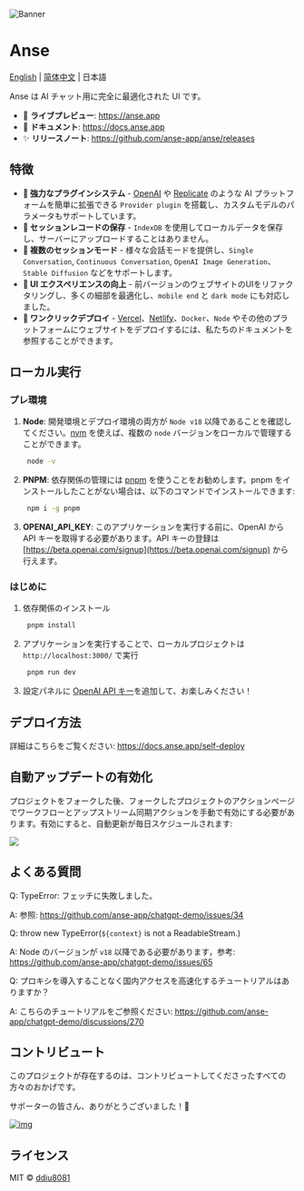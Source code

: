 ![Banner](https://user-images.githubusercontent.com/1998168/235366625-e615e68d-592c-4f18-9c9f-1e5cd1778557.png)

# Anse

[English](./README.md) | [简体中文](./README.zh-CN.md) | 日本語

Anse は AI チャット用に完全に最適化された UI です。

- 🍿 **ライブプレビュー**: https://anse.app
- 📖 **ドキュメント**: https://docs.anse.app
- ✨ **リリースノート**: https://github.com/anse-app/anse/releases

## 特徴

- **🚀 強力なプラグインシステム** - [OpenAI](https://openai.com/) や [Replicate](https://replicate.com/) のような AI プラットフォームを簡単に拡張できる `Provider plugin` を搭載し、カスタムモデルのパラメータもサポートしています。
- **💬 セッションレコードの保存** - `IndexDB` を使用してローカルデータを保存し、サーバーにアップロードすることはありません。
- **🎉 複数のセッションモード** - 様々な会話モードを提供し、`Single Conversation`, `Continuous Conversation`, `OpenAI Image Generation`、`Stable Diffusion` などをサポートします。
- **💎 UI エクスペリエンスの向上** - 前バージョンのウェブサイトのUIをリファクタリングし、多くの細部を最適化し、`mobile end` と `dark mode` にも対応しました。
- **🌈 ワンクリックデプロイ** - [Vercel](https://vercel.com/)、[Netlify](https://www.netlify.com/)、`Docker`、`Node` やその他のプラットフォームにウェブサイトをデプロイするには、私たちのドキュメントを参照することができます。

## ローカル実行

### プレ環境
1. **Node**: 開発環境とデプロイ環境の両方が `Node v18` 以降であることを確認してください。[nvm](https://github.com/nvm-sh/nvm) を使えば、複数の `node` バージョンをローカルで管理することができます。
   ```bash
    node -v
   ```
2. **PNPM**: 依存関係の管理には [pnpm](https://pnpm.io/) を使うことをお勧めします。pnpm をインストールしたことがない場合は、以下のコマンドでインストールできます:
   ```bash
    npm i -g pnpm
   ```
3. **OPENAI_API_KEY**: このアプリケーションを実行する前に、OpenAI から API キーを取得する必要があります。API キーの登録は [https://beta.openai.com/signup](https://beta.openai.com/signup) から行えます。

### はじめに

1. 依存関係のインストール
   ```bash
    pnpm install
   ```
2. アプリケーションを実行することで、ローカルプロジェクトは `http://localhost:3000/` で実行
   ```bash
    pnpm run dev
   ```
3. 設定パネルに [OpenAI API キー](https://platform.openai.com/account/api-keys)を追加して、お楽しみください！

## デプロイ方法
詳細はこちらをご覧ください: https://docs.anse.app/self-deploy

## 自動アップデートの有効化

プロジェクトをフォークした後、フォークしたプロジェクトのアクションページでワークフローとアップストリーム同期アクションを手動で有効にする必要があります。有効にすると、自動更新が毎日スケジュールされます:

![](https://cdn.staticaly.com/gh/yzh990918/static@master/20230518/image.2omctdf8bbk0.webp)
## よくある質問

Q: TypeError: フェッチに失敗しました。

A: 参照: https://github.com/anse-app/chatgpt-demo/issues/34

Q: throw new TypeError(`${context}` is not a ReadableStream.)

A: Node のバージョンが `v18` 以降である必要があります，参考: https://github.com/anse-app/chatgpt-demo/issues/65

Q: プロキシを導入することなく国内アクセスを高速化するチュートリアルはありますか？

A: こちらのチュートリアルをご参照ください: https://github.com/anse-app/chatgpt-demo/discussions/270

## コントリビュート

このプロジェクトが存在するのは、コントリビュートしてくださったすべての方々のおかげです。

サポーターの皆さん、ありがとうございました！🙏

[![img](https://contrib.rocks/image?repo=anse-app/anse)](https://github.com/anse-app/anse/graphs/contributors)

## ライセンス

MIT © [ddiu8081](https://github.com/anse-app/anse/blob/main/LICENSE)

